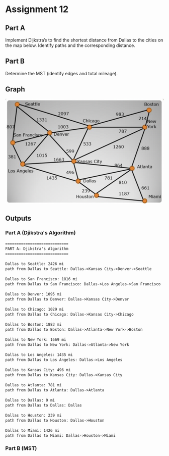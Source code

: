 # Assignment 12

## __Part A__
Implement Dijkstra’s to find the shortest distance from Dallas to the cities on the map below. Identify paths and the corresponding distance.
 

## __Part B__
Determine the MST (identify edges and total mileage).


## Graph

<img src='graph.png' title='Graph' width='' alt='Graph' />

## Outputs

### Part A (Djikstra's Algorithm)
````
============================
PART A: Djikstra's Algorithm
============================

Dallas to Seattle: 2426 mi
path from Dallas to Seattle: Dallas->Kansas City->Denver->Seattle

Dallas to San Francisco: 1816 mi
path from Dallas to San Francisco: Dallas->Los Angeles->San Francisco

Dallas to Denver: 1095 mi
path from Dallas to Denver: Dallas->Kansas City->Denver

Dallas to Chicago: 1029 mi
path from Dallas to Chicago: Dallas->Kansas City->Chicago

Dallas to Boston: 1883 mi
path from Dallas to Boston: Dallas->Atlanta->New York->Boston

Dallas to New York: 1669 mi
path from Dallas to New York: Dallas->Atlanta->New York

Dallas to Los Angeles: 1435 mi
path from Dallas to Los Angeles: Dallas->Los Angeles

Dallas to Kansas City: 496 mi
path from Dallas to Kansas City: Dallas->Kansas City

Dallas to Atlanta: 781 mi
path from Dallas to Atlanta: Dallas->Atlanta

Dallas to Dallas: 0 mi
path from Dallas to Dallas: Dallas

Dallas to Houston: 239 mi
path from Dallas to Houston: Dallas->Houston

Dallas to Miami: 1426 mi
path from Dallas to Miami: Dallas->Houston->Miami
````
    
### Part B (MST)
    

